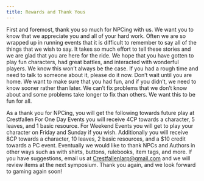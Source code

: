 ```yaml
---
title: Rewards and Thank Yous
---
```


First and foremost, thank you so much for NPCing with us. We want you to know that we appreciate you and all of your hard work. Often we are so wrapped up in running events that it is difficult to remember to say all of the things that we wish to say.
It takes so much effort to tell these stories and we are glad that you are here for the ride. We hope that you have gotten to play fun characters, had great battles, and interacted with wonderful players.
We know this won’t always be the case. If you had a rough time and need to talk to someone about it, please do it now. Don’t wait until you are home. We want to make sure that you had fun, and if you didn’t, we need to know sooner rather than later. We can’t fix problems that we don’t know about and some problems take longer to fix than others.
We want this to be fun for all.

As a thank you for NPCing, you will get the following towards future play at Crestfallen
For One Day Events you will receive 4CP towards a character, 5 leaves, and 1 basic resource.
For Weekend Events you will get to play your character on Friday and Sunday if you wish. Additionally you will receive 8CP towards a character, 10 leaves, 2 basic resources, and a $10 credit towards a PC event.
Eventually we would like to thank NPCs and Authors in other ways such as with shirts, buttons, rulebooks, item tags, and more. If you have suggestions, email us at Crestfallenlarp@gmail.com and we will review items at the next symposium.
Thank you again, and we look forward to gaming again soon!